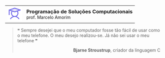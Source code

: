 <table>
    <tr>
        <td>
            <img src="/assets/bullet.svg" width="48px">
        </td>
        <td>
            <h3 style="padding: 0px; margin: 0px;">
            Programação de Soluções Computacionais
            </h3>
            prof. Marcelo Amorim
        </td>
    </tr>
</table>

>❝ Sempre desejei que o meu computador fosse tão fácil de usar como o meu telefone. O meu desejo realizou-se. Já não sei usar o meu telefone ❞
> <div align="right"><b>Bjarne Stroustrup</b>, criador da linguagem C</div>